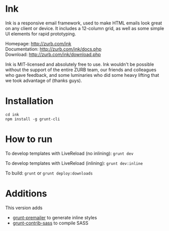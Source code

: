 Ink
===

Ink is a responsive email framework, used to make HTML emails look great on any client or device.  It includes a 12-column grid, as well as some simple UI elements for rapid prototyping.

Homepage:      http://zurb.com/ink<br />
Documentation: http://zurb.com/ink/docs.php<br />
Download:      http://zurb.com/ink/download.php

Ink is MIT-licensed and absolutely free to use. Ink wouldn't be possible without the support of the entire ZURB team, our friends and colleagues who gave feedback, and some luminaries who did some heavy lifting that we took advantage of (thanks guys).

Installation
===========

``` 
cd ink
npm install -g grunt-cli 
```

How to run
===========

To develop templates with LiveReload (no inlining):
``` grunt dev ```

To develop templates with LiveReload (inlining):
``` grunt dev:inline ```

To build:
``` grunt ```
or
``` grunt deploy:downloads ```

Additions
=========

This version adds
* [grunt-premailer](https://github.com/dwightjack/grunt-premailer) to generate inline styles
* [grunt-contrib-sass](https://github.com/gruntjs/grunt-contrib-sass) to compile SASS


